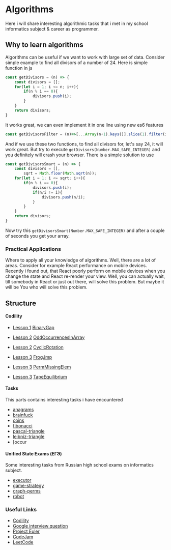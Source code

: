# Algorithms

Here i will share interesting algorithmic tasks that i met in my school informatics subject & career as programmer.


## Why to learn algorithms
Algorithms can be useful if we want to work with large set of data. Consider simple example to find all divisors of a number of 24.
Here is simple function in js
```javascript
const getDivisors = (n) => {
    const divisors = [];
    for(let i = 1; i <= n; i++){
        if(n % i == 0){
            divisors.push(i);
        }
    }
    return divisors;
}
```

It works great, we can even implement it in one line using new es6 features
```javascript
const getDivisorsFilter = (n)=>[...Array(n+1).keys()].slice(1).filter(i=>n%i==0)
```

And if we use these two functions, to find all divisors for, let's say 24, it will work great. But try to execute ```getDivisors(Number.MAX_SAFE_INTEGER)``` and you
definitely will crash your browser. There is a simple solution to use
```javascript
const getDivisorsSmart = (n) => {
    const divisors = [],
        sqrt = Math.floor(Math.sqrt(n));
    for(let i = 1; i <= sqrt; i++){
        if(n % i == 0){
            divisors.push(i);
            if(n/i != i){
                divisors.push(n/i);
            }
        }
    }
    return divisors;
}
```
Now try this ```getDivisorsSmart(Number.MAX_SAFE_INTEGER)``` and after a couple of seconds you get your array.

### Practical Applications

Where to apply all your knowledge of algorithms. Well, there are a lot of areas. Consider for example React performance on mobile devices. Recently i found out, that React poorly
perform on mobile devices when you change the state and React re-render your view. Well, you can actually wait, till somebody in React or just out there, will solve this problem.
But maybe it will be You who will solve this problem.

## Structure

#### Codility


* [Lesson 1](https://codility.com/programmers/lessons/1-iterations/) [BinaryGap](https://github.com/dgaydukov/how-to-become-a-senior-js-developer/blob/master/algorithm/tasks/1-BinaryGap.js)

* [Lesson 2](https://codility.com/programmers/lessons/2-arrays/) [OddOccurrencesInArray](https://github.com/dgaydukov/how-to-become-a-senior-js-developer/blob/master/algorithm/tasks/2-OddOccurrencesInArray.js)
* [Lesson 2](https://codility.com/programmers/lessons/2-arrays/) [CyclicRotation](https://github.com/dgaydukov/how-to-become-a-senior-js-developer/blob/master/algorithm/tasks/2-CyclicRotation.js)

* [Lesson 3](https://codility.com/programmers/lessons/3-time_complexity/) [FrogJmp](https://github.com/dgaydukov/how-to-become-a-senior-js-developer/blob/master/algorithm/tasks/3-FrogJmp.js)
* [Lesson 3](https://codility.com/programmers/lessons/3-time_complexity/) [PermMissingElem](https://github.com/dgaydukov/how-to-become-a-senior-js-developer/blob/master/algorithm/tasks/3-PermMissingElem.js)
* [Lesson 3](https://codility.com/programmers/lessons/3-time_complexity/) [TapeEquilibrium](https://github.com/dgaydukov/how-to-become-a-senior-js-developer/blob/master/algorithm/tasks/3-TapeEquilibrium.js)



#### Tasks
This parts contains interesting tasks i have encountered

* [anagrams](https://github.com/dgaydukov/how-to-become-a-senior-js-developer/blob/master/algorithm/tasks/anagrams.js)
* [brainfuck](https://github.com/dgaydukov/how-to-become-a-senior-js-developer/blob/master/algorithm/tasks/brainfuck.js)
* [coins](https://github.com/dgaydukov/how-to-become-a-senior-js-developer/blob/master/algorithm/tasks/coins.js)
* [fibonacci](https://github.com/dgaydukov/how-to-become-a-senior-js-developer/blob/master/algorithm/tasks/fibonacci.js)
* [pascal-triangle](https://github.com/dgaydukov/how-to-become-a-senior-js-developer/blob/master/algorithm/tasks/pascal-triangle.js)
* [leibniz-triangle](https://github.com/dgaydukov/how-to-become-a-senior-js-developer/blob/master/algorithm/tasks/leibniz-triangle.js)
* [occur

#### Unified State Exams (ЕГЭ)
Some interesting tasks from Russian high school exams on informatics subject.

* [executor](https://github.com/dgaydukov/how-to-become-a-senior-js-developer/blob/master/algorithm/use/executor.js)
* [game-strategy](https://github.com/dgaydukov/how-to-become-a-senior-js-developer/blob/master/algorithm/use/game-strategy.js)
* [graph-perms](https://github.com/dgaydukov/how-to-become-a-senior-js-developer/blob/master/algorithm/use/graph-perms.js)
* [robot](https://github.com/dgaydukov/how-to-become-a-senior-js-developer/blob/master/algorithm/use/robot.js)


### Useful Links
* [Codility](https://codility.com/programmers/lessons)
* [Google interview question](https://code.google.com/codejam/past-contests)
* [Project Euler](https://projecteuler.net/archives)
* [CodeJam](https://code.google.com/codejam/past-contests)
* [LeetCode](https://leetcode.com/problemset/algorithms)




